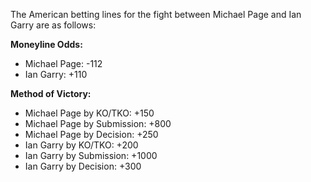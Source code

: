 The American betting lines for the fight between Michael Page and Ian Garry are as follows:

**Moneyline Odds:**
- Michael Page: -112
- Ian Garry: +110

**Method of Victory:**
- Michael Page by KO/TKO: +150
- Michael Page by Submission: +800
- Michael Page by Decision: +250
- Ian Garry by KO/TKO: +200
- Ian Garry by Submission: +1000
- Ian Garry by Decision: +300